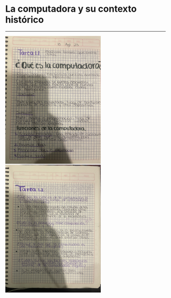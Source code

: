 # La computadora y su contexto histórico

----

<img src="imagenes/1 (2).jpg" height="400">
<img src="imagenes/1.jpg" height="400">
